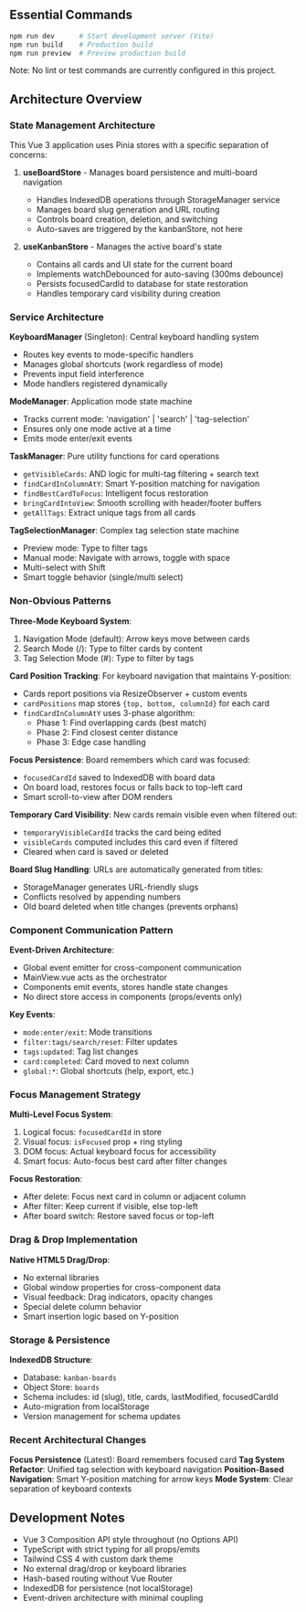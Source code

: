 ## Essential Commands

```bash
npm run dev      # Start development server (Vite)
npm run build    # Production build
npm run preview  # Preview production build
```

Note: No lint or test commands are currently configured in this project.

## Architecture Overview

### State Management Architecture

This Vue 3 application uses Pinia stores with a specific separation of concerns:

1. **useBoardStore** - Manages board persistence and multi-board navigation
    - Handles IndexedDB operations through StorageManager service
    - Manages board slug generation and URL routing
    - Controls board creation, deletion, and switching
    - Auto-saves are triggered by the kanbanStore, not here

2. **useKanbanStore** - Manages the active board's state
    - Contains all cards and UI state for the current board
    - Implements watchDebounced for auto-saving (300ms debounce)
    - Persists focusedCardId to database for state restoration
    - Handles temporary card visibility during creation

### Service Architecture

**KeyboardManager** (Singleton): Central keyboard handling system
- Routes key events to mode-specific handlers
- Manages global shortcuts (work regardless of mode)
- Prevents input field interference
- Mode handlers registered dynamically

**ModeManager**: Application mode state machine
- Tracks current mode: 'navigation' | 'search' | 'tag-selection'
- Ensures only one mode active at a time
- Emits mode enter/exit events

**TaskManager**: Pure utility functions for card operations
- `getVisibleCards`: AND logic for multi-tag filtering + search text
- `findCardInColumnAtY`: Smart Y-position matching for navigation
- `findBestCardToFocus`: Intelligent focus restoration
- `bringCardIntoView`: Smooth scrolling with header/footer buffers
- `getAllTags`: Extract unique tags from all cards

**TagSelectionManager**: Complex tag selection state machine
- Preview mode: Type to filter tags
- Manual mode: Navigate with arrows, toggle with space
- Multi-select with Shift
- Smart toggle behavior (single/multi select)

### Non-Obvious Patterns

**Three-Mode Keyboard System**:
1. Navigation Mode (default): Arrow keys move between cards
2. Search Mode (/): Type to filter cards by content
3. Tag Selection Mode (#): Type to filter by tags

**Card Position Tracking**: For keyboard navigation that maintains Y-position:
- Cards report positions via ResizeObserver + custom events
- `cardPositions` map stores `{top, bottom, columnId}` for each card
- `findCardInColumnAtY` uses 3-phase algorithm:
    - Phase 1: Find overlapping cards (best match)
    - Phase 2: Find closest center distance
    - Phase 3: Edge case handling

**Focus Persistence**: Board remembers which card was focused:
- `focusedCardId` saved to IndexedDB with board data
- On board load, restores focus or falls back to top-left card
- Smart scroll-to-view after DOM renders

**Temporary Card Visibility**: New cards remain visible even when filtered out:
- `temporaryVisibleCardId` tracks the card being edited
- `visibleCards` computed includes this card even if filtered
- Cleared when card is saved or deleted

**Board Slug Handling**: URLs are automatically generated from titles:
- StorageManager generates URL-friendly slugs
- Conflicts resolved by appending numbers
- Old board deleted when title changes (prevents orphans)

### Component Communication Pattern

**Event-Driven Architecture**:
- Global event emitter for cross-component communication
- MainView.vue acts as the orchestrator
- Components emit events, stores handle state changes
- No direct store access in components (props/events only)

**Key Events**:
- `mode:enter/exit`: Mode transitions
- `filter:tags/search/reset`: Filter updates
- `tags:updated`: Tag list changes
- `card:completed`: Card moved to next column
- `global:*`: Global shortcuts (help, export, etc.)

### Focus Management Strategy

**Multi-Level Focus System**:
1. Logical focus: `focusedCardId` in store
2. Visual focus: `isFocused` prop + ring styling
3. DOM focus: Actual keyboard focus for accessibility
4. Smart focus: Auto-focus best card after filter changes

**Focus Restoration**:
- After delete: Focus next card in column or adjacent column
- After filter: Keep current if visible, else top-left
- After board switch: Restore saved focus or top-left

### Drag & Drop Implementation

**Native HTML5 Drag/Drop**:
- No external libraries
- Global window properties for cross-component data
- Visual feedback: Drag indicators, opacity changes
- Special delete column behavior
- Smart insertion logic based on Y-position

### Storage & Persistence

**IndexedDB Structure**:
- Database: `kanban-boards`
- Object Store: `boards`
- Schema includes: id (slug), title, cards, lastModified, focusedCardId
- Auto-migration from localStorage
- Version management for schema updates

### Recent Architectural Changes

**Focus Persistence** (Latest): Board remembers focused card
**Tag System Refactor**: Unified tag selection with keyboard navigation
**Position-Based Navigation**: Smart Y-position matching for arrow keys
**Mode System**: Clear separation of keyboard contexts

## Development Notes

- Vue 3 Composition API style throughout (no Options API)
- TypeScript with strict typing for all props/emits
- Tailwind CSS 4 with custom dark theme
- No external drag/drop or keyboard libraries
- Hash-based routing without Vue Router
- IndexedDB for persistence (not localStorage)
- Event-driven architecture with minimal coupling